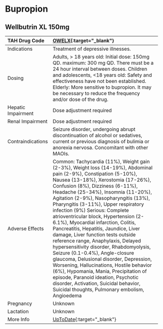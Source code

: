 # Bupropion

## Wellbutrin XL 150mg

| TAH Drug Code      | [OWELX](https://www.tahsda.org.tw/drugs/hissearch.php?drug_code=OWELX){:target="_blank"}                                                                                                                                                                                                                                                                                                                                                                                                                                                                                                                                                                                                                                                                                                                                                                                                           |
|:-------------------|:---------------------------------------------------------------------------------------------------------------------------------------------------------------------------------------------------------------------------------------------------------------------------------------------------------------------------------------------------------------------------------------------------------------------------------------------------------------------------------------------------------------------------------------------------------------------------------------------------------------------------------------------------------------------------------------------------------------------------------------------------------------------------------------------------------------------------------------------------------------------------------------------------|
| Indications        | Treatment of depressive illnesses.                                                                                                                                                                                                                                                                                                                                                                                                                                                                                                                                                                                                                                                                                                                                                                                                                                                                 |
| Dosing             | Adults, > 18 years old: Initial dose: 150mg QD. maximum: 300 mg QD. There must be a 24 hour interval between doses. Children and adolescents, <18 years old: Safety and effectiveness have not been established. Elderly: More sensitive to bupropion. It may be necessary to reduce the frequency and/or dose of the drug.                                                                                                                                                                                                                                                                                                                                                                                                                                                                                                                                                                        |
| Hepatic Impairment | Dose adjustment required                                                                                                                                                                                                                                                                                                                                                                                                                                                                                                                                                                                                                                                                                                                                                                                                                                                                           |
| Renal Impairment   | Dose adjustment required                                                                                                                                                                                                                                                                                                                                                                                                                                                                                                                                                                                                                                                                                                                                                                                                                                                                           |
| Contraindications  | Seizure disorder, undergoing abrupt discontinuation of alcohol or sedatives, current or previous diagnosis of bulimia or anorexia nervosa. Concomitant with other MAOIs.                                                                                                                                                                                                                                                                                                                                                                                                                                                                                                                                                                                                                                                                                                                           |
| Adverse Effects    | Common: Tachycardia (11%), Weight gain (2-3%), Weight loss (14-19%), Abdominal pain (2-9%), Constipation (5-10%), Nausea (13-18%), Xerostomia (17-26%), Confusion (8%), Dizziness (6-11%), Headache (25-34%), Insomnia (11-20%), Agitation (2-9%), Nasopharyngitis (13%), Pharyngitis (3-11%), Upper respiratory infection (9%) Serious: Complete atrioventricular block, Hypertension (2-6.1%), Myocardial infarction, Colitis, Pancreatitis, Hepatitis, Jaundice, Liver damage, Liver function tests outside reference range, Anaphylaxis, Delayed hypersensitivity disorder, Rhabdomyolysis, Seizure (0.1-0.4%), Angle-closure glaucoma, Delusional disorder, Depression, Worsening, Hallucinations, Hostile behavior (6%), Hypomania, Mania, Precipitation of episode, Paranoid ideation, Psychotic disorder, Activation, Suicidal behavior, Suicidal thoughts, Pulmonary embolism, Angioedema |
| Pregnancy          | Unknown                                                                                                                                                                                                                                                                                                                                                                                                                                                                                                                                                                                                                                                                                                                                                                                                                                                                                            |
| Lactation          | Unknown                                                                                                                                                                                                                                                                                                                                                                                                                                                                                                                                                                                                                                                                                                                                                                                                                                                                                            |
| More Info          | [UpToDate](https://www.uptodate.com/contents/bupropion-drug-information){:target="_blank"}                                                                                                                                                                                                                                                                                                                                                                                                                                                                                                                                                                                                                                                                                                                                                                                                         |

